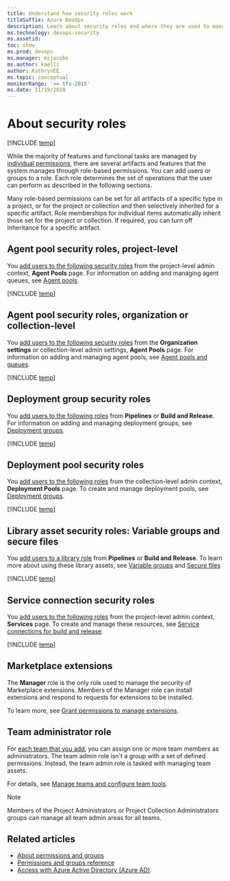 ```yaml
---
title: Understand how security roles work
titleSuffix: Azure DevOps
description: Learn about security roles and where they are used to manage permissions to select features and functions of Azure DevOps
ms.technology: devops-security
ms.assetid: 
toc: show
ms.prod: devops
ms.manager: mijacobs
ms.author: kaelli
author: KathrynEE
ms.topic: conceptual
monikerRange: '>= tfs-2015'
ms.date: 11/19/2018
---
```


# About security roles

[!INCLUDE [temp](../../_shared/version-vsts-tfs-all-versions.md)]

<a id="security-roles" />
While the majority of features and functional tasks are managed by <a href="about-permissions.md" data-raw-source="[individual permissions](about-permissions.md)">individual permissions</a>, there are several artifacts and features that the system manages through role-based permissions. You can add users or groups to a role. Each role determines the set of operations that the user can perform as described in the following sections.  

Many role-based permissions can be set for all artifacts of a specific type in a project, or for the project or collection and then selectively inherited for a specific artifact. Role memberships for individual items  automatically inherit those set for the project or collection. If required, you can turn off Inheritance for a specific artifact.

<!---
You manage the security for the following artifacts and features by adding a user or group to the roles which are described in the following sections. 

[Agent queues](../../pipelines/policies/set-permissions.md)<br/>- [Agent pools](../../pipelines/policies/set-permissions.md)<br/>- [Deployment groups](../../pipelines/policies/set-permissions.md#deployment-group)<br/>- [Deployment pools](../../pipelines/policies/set-permissions.md#deployment-group) - [Secure files](../../pipelines/policies/set-permissions.md#library)<br/>- [Service connections](../../pipelines/policies/set-permissions.md)<br/>- [Variable groups](../../pipelines/policies/set-permissions.md#library)

 
## Default role assignments

By default, all contributors in a project are members of the User role on each hosted queue.  This allows every contributor in a project to author and run build and release pipelines using hosted queues.
-->


<a id="agent-queue-security-roles" />

## Agent pool security roles, project-level

You [add users to the following security roles](../../pipelines/policies/set-permissions.md) from the project-level admin context, **Agent Pools** page. For information on adding and managing agent queues, see  [Agent pools](../../pipelines/agents/pools-queues.md).    

[!INCLUDE [temp](_shared/agent-queue-roles.md)]

<a id="agent-pool-security-roles" />

## Agent pool security roles, organization or collection-level

You [add users to the following security roles](../../pipelines/policies/set-permissions.md) from the **Organization settings** or collection-level admin settings, **Agent Pools** page. For information on adding and managing agent pools, see [Agent pools and queues](../../pipelines/agents/pools-queues.md). 

[!INCLUDE [temp](_shared/agent-pool-roles.md)]

## Deployment group security roles

You [add users to the following roles](../../pipelines/policies/set-permissions.md#library) from **Pipelines** or **Build and Release**.  For information on adding and managing deployment groups, see [Deployment groups](/azure/devops/pipelines/release/deployment-groups). 

[!INCLUDE [temp](_shared/deployment-group-roles.md)]

## Deployment pool security roles

You [add users to the following roles](../../pipelines/policies/set-permissions.md) from the collection-level admin context, **Deployment Pools** page. To create and manage deployment pools, see [Deployment groups](/azure/devops/pipelines/release/deployment-groups).   

[!INCLUDE [temp](_shared/deployment-pool-roles.md)]

## Library asset security roles: Variable groups and secure files

You [add users to a library role](../../pipelines/policies/set-permissions.md#library) from **Pipelines** or **Build and Release**. To learn more about using these library assets, see [Variable groups](../../pipelines/library/variable-groups.md) and [Secure files](../../pipelines/library/secure-files.md)

[!INCLUDE [temp](_shared/library-roles.md)]

## Service connection security roles

You [add users to the following roles](../../pipelines/policies/set-permissions.md) from the project-level admin context, **Services** page. To create and manage these resources, see [Service connections for build and release](../../pipelines/library/service-endpoints.md).

[!INCLUDE [temp](_shared/service-endpoint-roles.md)]

## Marketplace extensions

The **Manager** role is the only role used to manage the security of Marketplace extensions. Members of the Manager role can install extensions and respond to requests for extensions to be installed. 

To learn more, see [Grant permissions to manage extensions](../../marketplace/how-to/grant-permissions.md).

## Team administrator role

For [each team that you add](../../organizations/settings/add-teams.md), you can assign one or more team members as administrators. The team admin role isn't a group with a set of defined permissions. Instead, the team admin role is tasked with managing team assets.

For details, see [Manage teams and configure team tools](../settings/manage-teams.md).

> [!NOTE]
> Members of the Project Administrators or Project Collection Administrators groups can manage all team admin areas for all teams.

## Related articles

- [About permissions and groups](about-permissions.md)
- [Permissions and groups reference](permissions.md)
- [Access with Azure Active Directory (Azure AD)](../accounts/add-users-to-azure-ad.md). 
 
 
